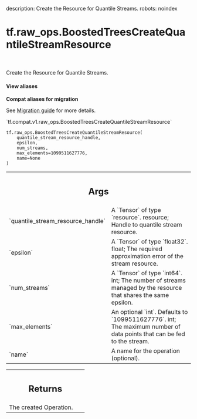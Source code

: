 description: Create the Resource for Quantile Streams.
robots: noindex

# tf.raw_ops.BoostedTreesCreateQuantileStreamResource

<!-- Insert buttons and diff -->

<table class="tfo-notebook-buttons tfo-api nocontent" align="left">

</table>



Create the Resource for Quantile Streams.


<section class="expandable">
  <h4 class="showalways">View aliases</h4>
  <p>
<b>Compat aliases for migration</b>
<p>See
<a href="https://www.tensorflow.org/guide/migrate">Migration guide</a> for
more details.</p>
<p>`tf.compat.v1.raw_ops.BoostedTreesCreateQuantileStreamResource`</p>
</p>
</section>

<pre class="devsite-click-to-copy prettyprint lang-py tfo-signature-link">
<code>tf.raw_ops.BoostedTreesCreateQuantileStreamResource(
    quantile_stream_resource_handle,
    epsilon,
    num_streams,
    max_elements=1099511627776,
    name=None
)
</code></pre>



<!-- Placeholder for "Used in" -->


<!-- Tabular view -->
 <table class="responsive fixed orange">
<colgroup><col width="214px"><col></colgroup>
<tr><th colspan="2"><h2 class="add-link">Args</h2></th></tr>

<tr>
<td>
`quantile_stream_resource_handle`<a id="quantile_stream_resource_handle"></a>
</td>
<td>
A `Tensor` of type `resource`.
resource; Handle to quantile stream resource.
</td>
</tr><tr>
<td>
`epsilon`<a id="epsilon"></a>
</td>
<td>
A `Tensor` of type `float32`.
float; The required approximation error of the stream resource.
</td>
</tr><tr>
<td>
`num_streams`<a id="num_streams"></a>
</td>
<td>
A `Tensor` of type `int64`.
int; The number of streams managed by the resource that shares the same epsilon.
</td>
</tr><tr>
<td>
`max_elements`<a id="max_elements"></a>
</td>
<td>
An optional `int`. Defaults to `1099511627776`.
int; The maximum number of data points that can be fed to the stream.
</td>
</tr><tr>
<td>
`name`<a id="name"></a>
</td>
<td>
A name for the operation (optional).
</td>
</tr>
</table>



<!-- Tabular view -->
 <table class="responsive fixed orange">
<colgroup><col width="214px"><col></colgroup>
<tr><th colspan="2"><h2 class="add-link">Returns</h2></th></tr>
<tr class="alt">
<td colspan="2">
The created Operation.
</td>
</tr>

</table>

